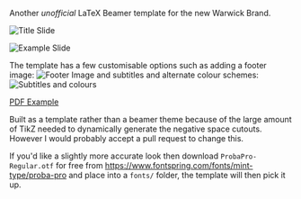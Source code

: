 Another *unofficial* LaTeX Beamer template for the new Warwick Brand.

![Title Slide](https://cloud.githubusercontent.com/assets/1180555/25724522/21639c1a-3114-11e7-948b-179ada36d03d.jpg)

![Example Slide](https://cloud.githubusercontent.com/assets/1180555/25724776/0689576c-3115-11e7-9ef3-7aa30f9f3041.jpg)

The template has a few customisable options such as adding a footer image:
![Footer Image](https://cloud.githubusercontent.com/assets/1180555/25724777/068b70e2-3115-11e7-856e-9ec7fafd4664.jpg)
and subtitles and alternate colour schemes:
![Subtitles and colours](https://cloud.githubusercontent.com/assets/1180555/25724900/7b9324d4-3115-11e7-9518-a106fb7159df.jpg)

[PDF Example](https://github.com/afinetapestry/Warwick-Beamer-Template/files/977562/presentation.pdf)

Built as a template rather than a beamer theme because of the large amount of TikZ needed to dynamically generate the negative space cutouts. However I would probably accept a pull request to change this.

If you'd like a slightly more accurate look then download `ProbaPro-Regular.otf` for free from https://www.fontspring.com/fonts/mint-type/proba-pro and place into a `fonts/` folder, the template will then pick it up.
